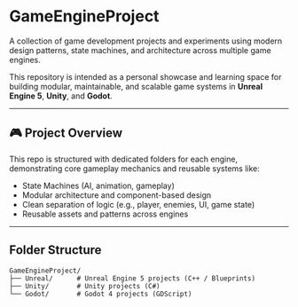# GameEngineProject

A collection of game development projects and experiments using modern design patterns, state machines, and architecture across multiple game engines.

This repository is intended as a personal showcase and learning space for building modular, maintainable, and scalable game systems in **Unreal Engine 5**, **Unity**, and **Godot**.

---

## 🎮 Project Overview

This repo is structured with dedicated folders for each engine, demonstrating core gameplay mechanics and reusable systems like:

- State Machines (AI, animation, gameplay)
- Modular architecture and component-based design
- Clean separation of logic (e.g., player, enemies, UI, game state)
- Reusable assets and patterns across engines

---
## Folder Structure

```plaintext
GameEngineProject/
├── Unreal/      # Unreal Engine 5 projects (C++ / Blueprints)
├── Unity/       # Unity projects (C#)
└── Godot/       # Godot 4 projects (GDScript)


